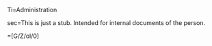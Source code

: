 Ti=Administration

sec=This is just a stub.  Intended for internal documents of the person.

=[G/Z/ol/0]

